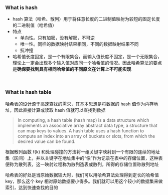 ### What is hash

- hash 算法（哈希、散列）用于将任意长度的二进制值映射为较短的固定长度的二进制值（哈希值）
- 特点
  + 单向性。只有加密，没有解密，不可逆
  + 唯一性。同样的数据映射结果相同，不同的数据映射结果不同
  + 抗冲撞
- 哈希值长度固定，是一个有限集合，而输入值长度不固定，是一个无限集合，理论上一定会出现多个输入值对应同一个哈希值的情况。因此哈希算法的要点是**确保要找到具有相同哈希值的不同原文在计算上不可能实现**

<br>

### What is hash table

哈希表的设计源于高速查找的需求，其基本思想是将数据的 hash 值作为内存地址，因此直接计算或读取 hash 值就可以查找到数据

> In computing, a hash table (hash map) is a data structure which implements an associative array abstract data type, a structure that can map keys to values. A hash table uses a hash function to compute an index into an array of buckets or slots, from which the desired value can be found.

根据散列函数 f(k) 和处理碰撞的方法将一组关键字映射到一个有限的连续的地址集（区间）上，并以关键字在地址集中的“像”作为记录在表中的存储位置，这种表便称为散列表，这一映射过程称为散列造表或散列，所得的存储位置称散列地址

哈希表的好处是当原始数据较大时，我们可以用哈希算法处理得到定长的哈希值 key，那么这个 key 相对原始数据要小得多。我们就可以用这个较小的数据集来做索引，达到快速查找的目的
